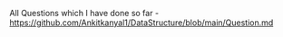 All Questions which I have done so far - <br>
https://github.com/Ankitkanyal1/DataStructure/blob/main/Question.md <br>
